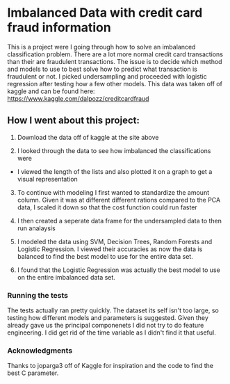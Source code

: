 # Imbalanced Data with credit card fraud information 
This is a project were I going through how to solve an imbalanced classification problem. There are a lot more normal credit card transactions than their are fraudulent transactions. The issue is to decide which method and models to use to best solve how to predict what transaction is fraudulent or not. I picked undersampling and proceeded with logistic regression after testing how a few other models. This data was taken off of kaggle and can be found here: https://www.kaggle.com/dalpozz/creditcardfraud


## How I went about this project: 

1) Download the data off of kaggle at the site above

2) I looked through the data to see how imbalanced the classifications were
  - I viewed the length of the lists and also plotted it on a graph to get a visual representation
  
3) To continue with modeling I first wanted to standardize the amount column. Given it was at different different rations compared to the PCA data, I scaled it down so that the cost function could run faster 

4) I then created a seperate data frame for the undersampled data to then run analaysis

5) I modeled the data using SVM, Decision Trees, Random Forests and Logistic Regression. I viewed their accuracies as now the data is balanced to find the best model to use for the entire data set. 

6) I found that the Logistic Regression was actually the best model to use on the entire imbalanced data set.

### Running the tests
The tests actually ran pretty quickly. The dataset its self isn't too large, so testing how different models and parameters is suggested. Given they already gave us the principal componenets I did not try to do feature engineering. I did get rid of the time variable as I didn't find it that useful.

### Acknowledgments
Thanks to joparga3 off of Kaggle for inspiration and the code to find the best C parameter. 
